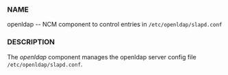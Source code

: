 ### NAME

openldap -- NCM component to control entries in `/etc/openldap/slapd.conf`

### DESCRIPTION

The _openldap_ component manages the openldap server config file
`/etc/openldap/slapd.conf`.
